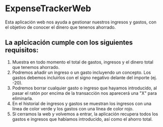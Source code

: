 # ExpenseTrackerWeb
Esta aplicación web nos ayuda a gestionar nuestros ingresos y gastos, con el objetivo de conocer el dinero que tenenos ahorrado.

## La aplcicación cumple con los siguientes requisitos:
1. Muestra en todo momento el total de gastos, ingresos y el dinero total que tenemos ahorrado.
2. Podremos añadir un ingreso o un gasto incluyendo un concepto. Los gastos debemos incluirlos con el signo negativo delante del importe (ej. -20).
3. Podremos borrar cualquier gasto o ingreso que hayamos introducido, al pasar el ratón por encima de la transacción nos aparecerá una "X" para eliminarla.
4. En el historial de ingresos y gastos se muestran los ingresos con una línea de color verde y los gastos con una línea de color rojo.
5. Si cerramos la web y volvemos a entrar, la aplicación recupera todos los gastos e ingresos que habíamos introducido, así como el ahorro total.